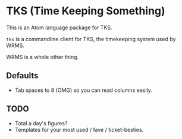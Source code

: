 # TKS (Time Keeping Something)

This is an Atom language package for TKS.

`tks` is a commandline client for TKS, the timekeeping system used by WRMS.

WRMS is a whole other thing.

## Defaults

* Tab spaces to 8 (OMG) so you can read columns easily.

## TODO

* Total a day's figures?
* Templates for your most used / fave / ticket-besties.
